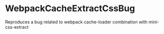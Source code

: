 # WebpackCacheExtractCssBug
Reproduces a bug related to webpack cache-loader combination with mini-css-extract
